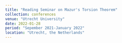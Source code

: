 ```yaml
---
title: "Reading Seminar on Mazur's Torsion Theorem"
collection: conferences
venue: "Utrecht University"
date: 2022-01-28
period: "Sepember 2021-January 2022"
location: "Utrecht, the Netherlands"
---
```

